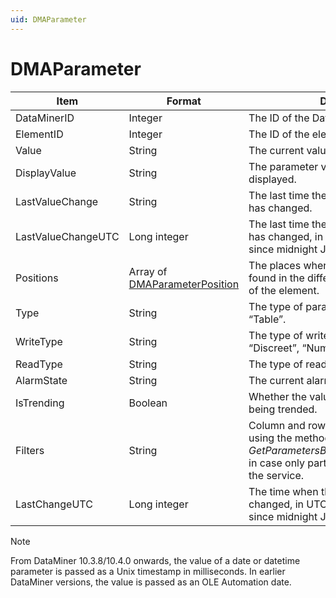 ```yaml
---
uid: DMAParameter
---
```


# DMAParameter

| Item | Format | Description |
|--|--|--|
| DataMinerID | Integer | The ID of the DataMiner Agent. |
| ElementID | Integer | The ID of the element. |
| Value | String | The current value of the parameter. |
| DisplayValue | String | The parameter value that will be displayed. |
| LastValueChange | String | The last time the value of the parameter has changed. |
| LastValueChangeUTC | Long integer | The last time the value of the parameter has changed, in UTC format (milliseconds since midnight January 1, 1970 GMT). |
| Positions | Array of [DMAParameterPosition](xref:DMAParameterPosition) | The places where the parameter can be found in the different Data Display pages of the element. |
| Type | String | The type of parameter: “Read”, “Write”, or “Table”. |
| WriteType | String | The type of write parameter: “String”, “Discreet”, “Number”, ... |
| ReadType | String | The type of read parameter. |
| AlarmState | String | The current alarm state of the parameter. |
| IsTrending | Boolean | Whether the value of the parameter is being trended. |
| Filters | String | Column and row filters, only filled in when using the method *GetParametersByPageForServiceElement*, in case only part of a table is included in the service. |
| LastChangeUTC | Long integer | The time when the parameter last changed, in UTC format (milliseconds since midnight January 1, 1970 GMT). |

> [!NOTE]
> From DataMiner 10.3.8/10.4.0 onwards, the value of a date or datetime parameter is passed as a Unix timestamp in milliseconds. In earlier DataMiner versions, the value is passed as an OLE Automation date.
